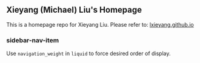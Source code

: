 ## Xieyang (Michael) Liu's Homepage


This is a homepage repo for Xieyang Liu. Please refer to: [lxieyang.github.io](http://lxieyang.github.io/)

### sidebar-nav-item
Use `navigation_weight` in `liquid` to force desired order of display.
